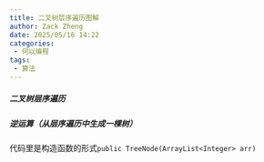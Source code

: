 ```yaml
---
title: 二叉树层序遍历图解
author: Zack Zheng
date: 2025/05/16 14:22
categories:
 - 何以编程
tags:
 - 算法
---
```


##### 二叉树层序遍历

<simple-img src="https://gitee.com/zackzhengxy/picGallery/raw/main/imgs/二叉树层序遍历左到右.jpeg"></simple-img>

<simple-img src="https://gitee.com/zackzhengxy/picGallery/raw/main/imgs/二叉树层序遍历右到左.jpeg"></simple-img>


##### 逆运算（从层序遍历中生成一棵树）

代码里是构造函数的形式`public TreeNode(ArrayList<Integer> arr)`

<Suspense>
  <my-codes repo="o-algorithm" path="dataStructure/树/TreeNode.java" lang="java" lazy />
</Suspense>


